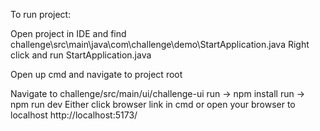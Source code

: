 To run project: 

Open project in IDE and find challenge\src\main\java\com\challenge\demo\StartApplication.java
Right click and run StartApplication.java

Open up cmd and navigate to project root

Navigate to challenge/src/main/ui/challenge-ui
run -> npm install
run -> npm run dev
Either click browser link in cmd or open your browser to localhost http://localhost:5173/